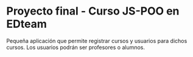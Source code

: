 # Proyecto final - Curso JS-POO en EDteam

Pequeña aplicación que permite registrar cursos y usuarios para dichos cursos.
Los usuarios podrán ser profesores o alumnos.
